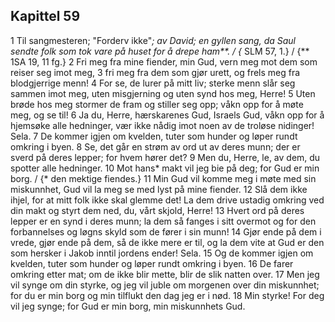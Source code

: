 ## Kapittel 59

1 Til sangmesteren; "Forderv ikke"*; av David; en gyllen sang, da Saul sendte folk som tok vare på huset for å drepe ham**. / {* SLM 57, 1.} / {** 1SA 19, 11 fg.}
2 Fri meg fra mine fiender, min Gud, vern meg mot dem som reiser seg imot meg,
3 fri meg fra dem som gjør urett, og frels meg fra blodgjerrige menn!
4 For se, de lurer på mitt liv; sterke menn slår seg sammen imot meg, uten misgjerning og uten synd hos meg, Herre!
5 Uten brøde hos meg stormer de fram og stiller seg opp; våkn opp for å møte meg, og se til!
6 Ja du, Herre, hærskarenes Gud, Israels Gud, våkn opp for å hjemsøke alle hedninger, vær ikke nådig imot noen av de troløse nidinger! Sela.
7 De kommer igjen om kvelden, tuter som hunder og løper rundt omkring i byen.
8 Se, det går en strøm av ord ut av deres munn; der er sverd på deres lepper; for hvem hører det?
9 Men du, Herre, le, av dem, du spotter alle hedninger.
10 Mot hans* makt vil jeg bie på deg; for Gud er min borg. / {* den mektige fiendes.}
11 Min Gud vil komme meg i møte med sin miskunnhet, Gud vil la meg se med lyst på mine fiender.
12 Slå dem ikke ihjel, for at mitt folk ikke skal glemme det! La dem drive ustadig omkring ved din makt og styrt dem ned, du, vårt skjold, Herre!
13 Hvert ord på deres lepper er en synd i deres munn; la dem så fanges i sitt overmot og for den forbannelses og løgns skyld som de fører i sin munn!
14 Gjør ende på dem i vrede, gjør ende på dem, så de ikke mere er til, og la dem vite at Gud er den som hersker i Jakob inntil jordens ender! Sela.
15 Og de kommer igjen om kvelden, tuter som hunder og løper rundt omkring i byen.
16 De farer omkring etter mat; om de ikke blir mette, blir de slik natten over.
17 Men jeg vil synge om din styrke, og jeg vil juble om morgenen over din miskunnhet; for du er min borg og min tilflukt den dag jeg er i nød.
18 Min styrke! For deg vil jeg synge; for Gud er min borg, min miskunnhets Gud.
